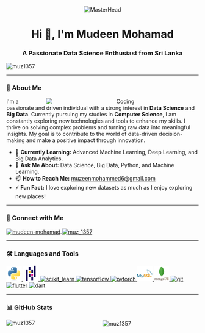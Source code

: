 <div align="center">
  <img src="https://thumbs.dreamstime.com/b/vector-line-web-banner-data-science-modern-linear-concept-web-vector-line-web-banner-data-science-108705731.jpg" alt="MasterHead">
</div>
<h1 align="center">Hi 👋, I'm Mudeen Mohamad</h1>
<h3 align="center">A Passionate Data Science Enthusiast from Sri Lanka</h3>

<p align="left"> <img src="https://komarev.com/ghpvc/?username=muz1357&label=Profile%20views&color=0e75b6&style=flat" alt="muz1357" /> </p>

---

### 🚀 About Me
<div align="center">
  <img align="right" alt="Coding" width="400" src="https://media.licdn.com/dms/image/v2/C4D12AQEeKAn9dPLbhw/article-cover_image-shrink_600_2000/article-cover_image-shrink_600_2000/0/1616667695311?e=2147483647&v=beta&t=kTwpM9lkrrnW7rxZG1tjv8zzaaCC27Kss09MVDh-49M">
</div>

I'm a passionate and driven individual with a strong interest in **Data Science** and **Big Data**. Currently pursuing my studies in **Computer Science**, I am constantly exploring new technologies and tools to enhance my skills. I thrive on solving complex problems and turning raw data into meaningful insights. My goal is to contribute to the world of data-driven decision-making and make a positive impact through innovation.

- 🌱 **Currently Learning:** Advanced Machine Learning, Deep Learning, and Big Data Analytics.
- 💬 **Ask Me About:** Data Science, Big Data, Python, and Machine Learning.
- 📫 **How to Reach Me:** [muzeenmohammed6@gmail.com](mailto:muzeenmohammed6@gmail.com)
- ⚡ **Fun Fact:** I love exploring new datasets as much as I enjoy exploring new places!

---

### 🔗 Connect with Me
<p align="left">
  <a href="https://linkedin.com/in/mudeen-mohamad" target="blank">
    <img align="center" src="https://raw.githubusercontent.com/rahuldkjain/github-profile-readme-generator/master/src/images/icons/Social/linked-in-alt.svg" alt="mudeen-mohamad" height="30" width="40" />
  </a>
  <a href="https://instagram.com/muz_1357" target="blank">
    <img align="center" src="https://raw.githubusercontent.com/rahuldkjain/github-profile-readme-generator/master/src/images/icons/Social/instagram.svg" alt="muz_1357" height="30" width="40" />
  </a>
</p>

---

### 🛠️ Languages and Tools
<p align="left">
  <a href="https://www.python.org" target="_blank" rel="noreferrer">
    <img src="https://raw.githubusercontent.com/devicons/devicon/master/icons/python/python-original.svg" alt="python" width="40" height="40" />
  </a>
  <a href="https://pandas.pydata.org/" target="_blank" rel="noreferrer">
    <img src="https://raw.githubusercontent.com/devicons/devicon/2ae2a900d2f041da66e950e4d48052658d850630/icons/pandas/pandas-original.svg" alt="pandas" width="40" height="40" />
  </a>
  <a href="https://scikit-learn.org/" target="_blank" rel="noreferrer">
    <img src="https://upload.wikimedia.org/wikipedia/commons/0/05/Scikit_learn_logo_small.svg" alt="scikit_learn" width="40" height="40" />
  </a>
  <a href="https://www.tensorflow.org" target="_blank" rel="noreferrer">
    <img src="https://www.vectorlogo.zone/logos/tensorflow/tensorflow-icon.svg" alt="tensorflow" width="40" height="40" />
  </a>
  <a href="https://pytorch.org/" target="_blank" rel="noreferrer">
    <img src="https://www.vectorlogo.zone/logos/pytorch/pytorch-icon.svg" alt="pytorch" width="40" height="40" />
  </a>
  <a href="https://www.mysql.com/" target="_blank" rel="noreferrer">
    <img src="https://raw.githubusercontent.com/devicons/devicon/master/icons/mysql/mysql-original-wordmark.svg" alt="mysql" width="40" height="40" />
  </a>
  <a href="https://www.mongodb.com/" target="_blank" rel="noreferrer">
    <img src="https://raw.githubusercontent.com/devicons/devicon/master/icons/mongodb/mongodb-original-wordmark.svg" alt="mongodb" width="40" height="40" />
  </a>
  <a href="https://git-scm.com/" target="_blank" rel="noreferrer">
    <img src="https://www.vectorlogo.zone/logos/git-scm/git-scm-icon.svg" alt="git" width="40" height="40" />
  </a>
  <a href="https://flutter.dev" target="_blank" rel="noreferrer">
    <img src="https://www.vectorlogo.zone/logos/flutterio/flutterio-icon.svg" alt="flutter" width="40" height="40" />
  </a>
  <a href="https://dart.dev" target="_blank" rel="noreferrer">
    <img src="https://www.vectorlogo.zone/logos/dartlang/dartlang-icon.svg" alt="dart" width="40" height="40" />
  </a>
</p>

---

### 📊 GitHub Stats
<p align="center">
  <img align="left" src="https://github-readme-stats.vercel.app/api/top-langs?username=muz1357&show_icons=true&locale=en&layout=compact" alt="muz1357" />
  <img align="center" src="https://github-readme-stats.vercel.app/api?username=muz1357&show_icons=true&locale=en" alt="muz1357" />
</p>
